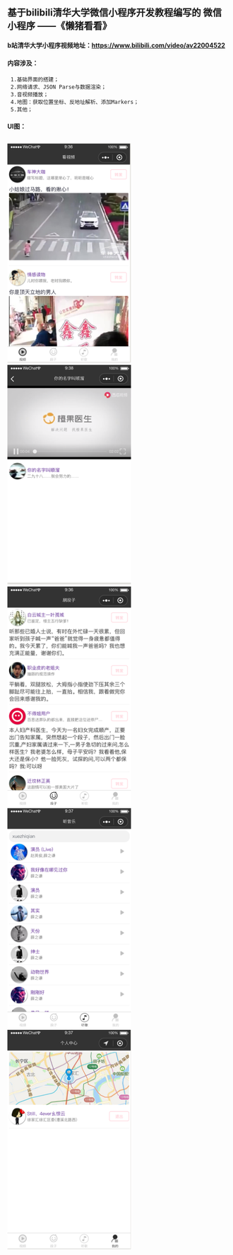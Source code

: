 ## 基于bilibili清华大学微信小程序开发教程编写的 微信小程序 ——《懒猪看看》

#### b站清华大学小程序视频地址：<https://www.bilibili.com/video/av22004522>

#### 内容涉及：
     1.基础界面的搭建；
     2.网络请求、JSON Parse与数据渲染；
     3.音视频播放；
     4.地图：获取位置坐标、反地址解析、添加Markers；
     5.其他；

#### UI图：
<h2 align"center">
<img src="/pics/1.png" width="280" height="496"/>
<img src="/pics/2.png" width="280" height="496"/>
<img src="/pics/3.png" width="280" height="496"/>
<img src="/pics/4.png" width="280" height="496"/>
<img src="/pics/5.png" width="280" height="496"/>
</h2>



